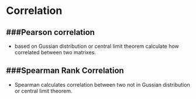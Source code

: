 # Correlation

<script src="../js/general.js"></script>

###Pearson correlation
---

* based on Gussian distribution or central limit theorem calculate how correlated between two matrixes.

###Spearman Rank Correlation
---

* Spearman calculates correlation between two not in Gussian distribution or central limit theorem.